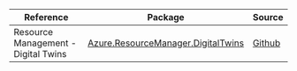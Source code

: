 | Reference | Package | Source |
|---|---|---|
|Resource Management - Digital Twins|[Azure.ResourceManager.DigitalTwins](https://www.nuget.org/packages/Azure.ResourceManager.DigitalTwins)|[Github](https://github.com/Azure/azure-sdk-for-net/blob/main/sdk/digitaltwins/Azure.ResourceManager.DigitalTwins)|
